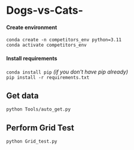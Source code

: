 # Dogs-vs-Cats-

#### Create environment
`conda create -n competitors_env python=3.11` </br>
`conda activate competitors_env`</br>

#### Install requirements
`conda install pip` *(if you don't have pip already)* </br>
`pip install -r requirements.txt`</br>

## Get data
`python Tools/auto_get.py`

## Perform Grid Test
`python Grid_test.py`

